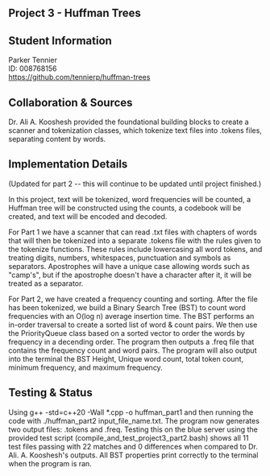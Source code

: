 ## Project 3 - Huffman Trees

## Student Information
Parker Tennier  
ID: 008768156  
https://github.com/tennierp/huffman-trees

## Collaboration & Sources
Dr. Ali A. Kooshesh provided the foundational building blocks to create a scanner and tokenization classes, 
which tokenize text files into .tokens files, separating content by words.

## Implementation Details
(Updated for part 2 -- this will continue to be updated until project finished.)

In this project, text will be tokenized, word frequencies will be counted, a Huffman tree will be constructed 
using the counts, a codebook will be created, and text will be encoded and decoded.

For Part 1 we have a scanner that can read .txt files with chapters of words that will then be tokenized into 
a separate .tokens file with the rules given to the tokenize functions. These rules include lowercasing all word 
tokens, and treating digits, numbers, whitespaces, punctuation and symbols as separators. Apostrophes will have 
a unique case allowing words such as "camp's", but if the apostrophe doesn't have a character after it, it will be 
treated as a separator.

For Part 2, we have created a frequency counting and sorting. After the file has been tokenized,
we build a Binary Search Tree (BST) to count word frequencies with an O(log n) average insertion time.
The BST performs an in-order traversal to create a sorted list of word & count pairs. We then use the
PriorityQueue class based on a sorted vector to order the words by frequency in a decending order. The program then outputs a .freq file that contains the frequency count and word pairs. The program will also output into the terminal the BST Height, Unique word count, total token count, minimum frequency, and maximum frequency.

## Testing & Status
Using g++ -std=c++20 -Wall *.cpp -o huffman_part1 and then running the code with ./huffman_part2 input_file_name.txt. The program now generates two output files: .tokens and .freq. Testing this on the blue server using the provided test script (compile_and_test_project3_part2.bash) shows all 11 test files passing with 22 matches and 0 differences when compared to Dr. Ali. A. Kooshesh's outputs. All BST properties print correctly to the terminal when the program is ran.
